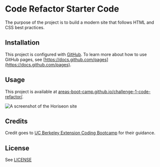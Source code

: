 # Code Refactor Starter Code

The purpose of the project is to build a modern site that follows HTML and CSS best practices.

## Installation

This project is configured with [GitHub](https://pages.github.com). To learn more about how to use GitHub pages, see [https://docs.github.com/pages](https://docs.github.com/pages).

## Usage

This project is available at [areas-boot-camp.github.io/challenge-1-code-refactor/](https://areas-boot-camp.github.io/challenge-1-code-refactor/).

![A screenshot of the Horiseon site](./assets/horiseon-screenshot.png)

## Credits

Credit goes to [UC Berkeley Extension Coding Bootcamp](https://extension.berkeley.edu/search/publicCourseSearchDetails.do?method=load&courseId=32030644) for their guidance.

## License

See [LICENSE](./LICENSE)